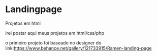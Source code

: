 # Landingpage
Projetos em html

irei postar aqui meus projetos em html/css/php

o primeiro projeto foi baseado no designer do link:https://www.behance.net/gallery/121733915/Ramen-landing-page
